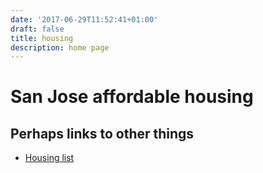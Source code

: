 ```yaml
---
date: '2017-06-29T11:52:41+01:00'
draft: false
title: housing
description: home page
---
```


# San Jose affordable housing

## Perhaps links to other things

- [Housing list](/place)


